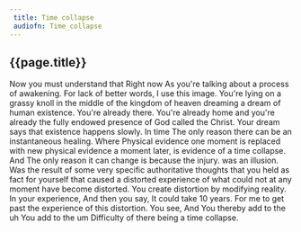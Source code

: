 ```yaml
---
 title: Time collapse
 audiofn: Time_collapse
---
```


## {{page.title}}

Now you must understand that Right now As you're talking about a process
of awakening. For lack of better words, I use this image. You're lying
on a grassy knoll in the middle of the kingdom of heaven dreaming a
dream of human existence. You're already there. You're already home and
you're already the fully endowed presence of God called the Christ. Your
dream says that existence happens slowly. In time The only reason there
can be an instantaneous healing. Where Physical evidence one moment is
replaced with new physical evidence a moment later, is evidence of a
time collapse. And The only reason it can change is because the injury.
was an illusion. Was the result of some very specific authoritative
thoughts that you held as fact for yourself that caused a distorted
experience of what could not at any moment have become distorted. You
create distortion by modifying reality. In your experience, And then you
say, It could take 10 years. For me to get past the experience of this
distortion. You see, And You thereby add to the uh You add to the um
Difficulty of there being a time collapse.

